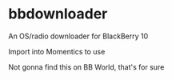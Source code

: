 bbdownloader
==========
An OS/radio downloader for BlackBerry 10

Import into Momentics to use

Not gonna find this on BB World, that's for sure